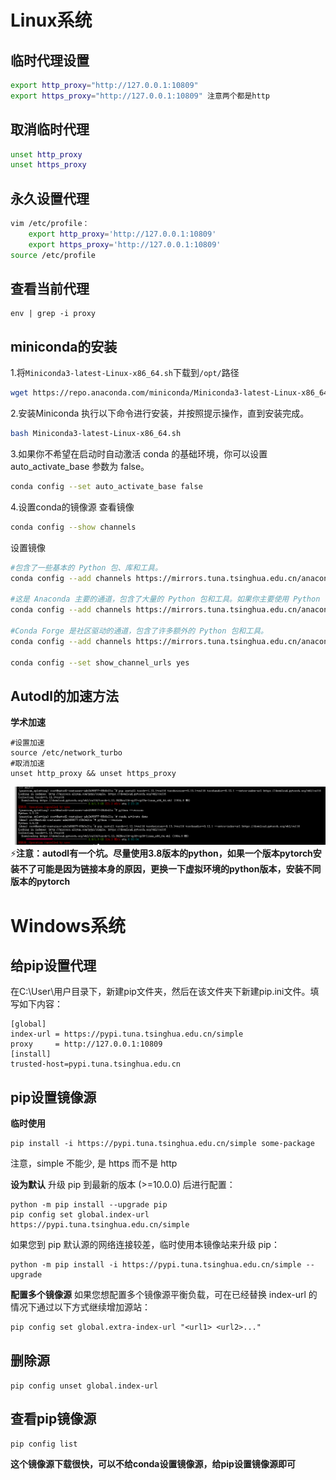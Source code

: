 # Linux系统
## 临时代理设置
```bash
export http_proxy="http://127.0.0.1:10809"
export https_proxy="http://127.0.0.1:10809" 注意两个都是http
```
## 取消临时代理
```bash
unset http_proxy
unset https_proxy
```
## 永久设置代理
```bash
vim /etc/profile：
    export http_proxy='http://127.0.0.1:10809'
    export https_proxy='http://127.0.0.1:10809'
source /etc/profile
```
## 查看当前代理
```
env | grep -i proxy
```
## miniconda的安装

1.将`Miniconda3-latest-Linux-x86_64.sh`下载到`/opt/`路径
```bash
wget https://repo.anaconda.com/miniconda/Miniconda3-latest-Linux-x86_64.sh
```
2.安装Miniconda
执行以下命令进行安装，并按照提示操作，直到安装完成。
```bash
bash Miniconda3-latest-Linux-x86_64.sh
```
3.如果你不希望在启动时自动激活 conda 的基础环境，你可以设置 auto_activate_base 参数为 false。
```bash
conda config --set auto_activate_base false
```
4.设置conda的镜像源
查看镜像
```bash
conda config --show channels
```
设置镜像
```bash
#包含了一些基本的 Python 包、库和工具。
conda config --add channels https://mirrors.tuna.tsinghua.edu.cn/anaconda/pkgs/free/

#这是 Anaconda 主要的通道，包含了大量的 Python 包和工具。如果你主要使用 Python 包，这是一个必要的通道。
conda config --add channels https://mirrors.tuna.tsinghua.edu.cn/anaconda/pkgs/main/

#Conda Forge 是社区驱动的通道，包含了许多额外的 Python 包和工具。
conda config --add channels https://mirrors.tuna.tsinghua.edu.cn/anaconda/cloud/conda-forge/

conda config --set show_channel_urls yes
```

## Autodl的加速方法

**学术加速**
```
#设置加速
source /etc/network_turbo
#取消加速
unset http_proxy && unset https_proxy
```
![alt text](image.png)
⚡**注意：autodl有一个坑。尽量使用3.8版本的python，如果一个版本pytorch安装不了可能是因为链接本身的原因，更换一下虚拟环境的python版本，安装不同版本的pytorch**
# Windows系统
## 给pip设置代理
在C:\User\用户目录下，新建pip文件夹，然后在该文件夹下新建pip.ini文件。填写如下内容：
```
[global]
index-url = https://pypi.tuna.tsinghua.edu.cn/simple
proxy     = http://127.0.0.1:10809
[install]
trusted-host=pypi.tuna.tsinghua.edu.cn
```
## pip设置镜像源

**临时使用**
```
pip install -i https://pypi.tuna.tsinghua.edu.cn/simple some-package
```
注意，simple 不能少, 是 https 而不是 http

**设为默认**
升级 pip 到最新的版本 (>=10.0.0) 后进行配置：
```
python -m pip install --upgrade pip
pip config set global.index-url https://pypi.tuna.tsinghua.edu.cn/simple
```
如果您到 pip 默认源的网络连接较差，临时使用本镜像站来升级 pip：
```
python -m pip install -i https://pypi.tuna.tsinghua.edu.cn/simple --upgrade 
```
**配置多个镜像源**
如果您想配置多个镜像源平衡负载，可在已经替换 index-url 的情况下通过以下方式继续增加源站：
```
pip config set global.extra-index-url "<url1> <url2>..."
```
## 删除源

`pip config unset global.index-url
`
## 查看pip镜像源
```
pip config list
```
**这个镜像源下载很快，可以不给conda设置镜像源，给pip设置镜像源即可**
